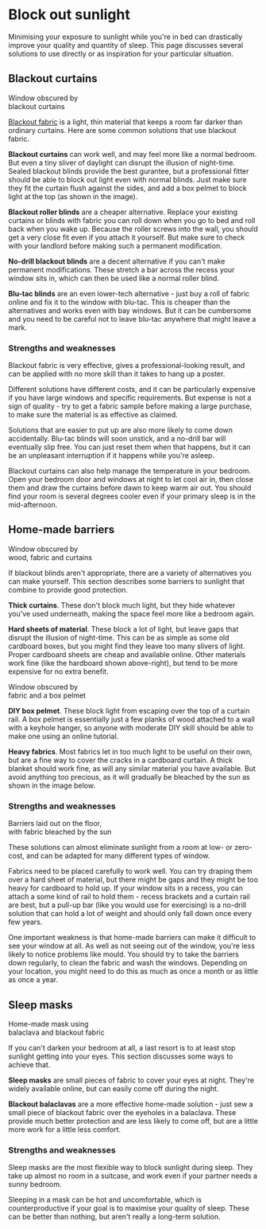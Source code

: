 # Block out sunlight

Minimising your exposure to sunlight while you're in bed can drastically improve your quality and quantity of sleep.  This page discusses several solutions to use directly or as inspiration for your particular situation.

## Blackout curtains

<ImageFrame link="/patterns/blackout-curtains.jpg" thumb="/patterns/blackout-curtains-thumbnail.jpg">
  Window obscured by<br>blackout curtains
</ImageFrame>

[Blackout fabric](https://en.wikipedia.org/wiki/Blackout_(fabric)) is a light, thin material that keeps a room far darker than ordinary curtains.  Here are some common solutions that use blackout fabric.

__Blackout curtains__ can work well, and may feel more like a normal bedroom.  But even a tiny sliver of daylight can disrupt the illusion of night-time.  Sealed blackout blinds provide the best gurantee, but a professional fitter should be able to block out light even with normal blinds.  Just make sure they fit the curtain flush against the sides, and add a box pelmet to block light at the top (as shown in the image).

__Blackout roller blinds__ are a cheaper alternative.  Replace your existing curtains or blinds with fabric you can roll down when you go to bed and roll back when you wake up.  Because the roller screws into the wall, you should get a very close fit even if you attach it yourself.  But make sure to check with your landlord before making such a permanent modification.

__No-drill blackout blinds__ are a decent alternative if you can't make permanent modifications.  These stretch a bar across the recess your window sits in, which can then be used like a normal roller blind.

__Blu-tac blinds__ are an even lower-tech alternative - just buy a roll of fabric online and fix it to the window with blu-tac.  This is cheaper than the alternatives and works even with bay windows.  But it can be cumbersome and you need to be careful not to leave blu-tac anywhere that might leave a mark.

### Strengths and weaknesses

Blackout fabric is very effective, gives a professional-looking result, and can be applied with no more skill than it takes to hang up a poster.

Different solutions have different costs, and it can be particularly expensive if you have large windows and specific requirements.  But expense is not a sign of quality - try to get a fabric sample before making a large purchase, to make sure the material is as effective as claimed.

Solutions that are easier to put up are also more likely to come down accidentally.  Blu-tac blinds will soon unstick, and a no-drill bar will eventually slip free.  You can just reset them when that happens, but it can be an unpleasant interruption if it happens while you're asleep.

Blackout curtains can also help manage the temperature in your bedroom.  Open your bedroom door and windows at night to let cool air in, then close them and draw the curtains before dawn to keep warm air out.  You should find your room is several degrees cooler even if your primary sleep is in the mid-afternoon.

## Home-made barriers

<ImageFrame link="/patterns/curtains.jpg" thumb="/patterns/curtains-thumbnail.jpg">
  Window obscured by<br> wood, fabric and curtains
</ImageFrame>

If blackout blinds aren't appropriate, there are a variety of alternatives you can make yourself.  This section describes some barriers to sunlight that combine to provide good protection.

__Thick curtains__.  These don't block much light, but they hide whatever you've used underneath, making the space feel more like a bedroom again.

__Hard sheets of material__.  These block a lot of light, but leave gaps that disrupt the illusion of night-time.  This can be as simple as some old cardboard boxes, but you might find they leave too many slivers of light.  Proper cardboard sheets are cheap and available online.  Other materials work fine (like the hardboard shown above-right), but tend to be more expensive for no extra benefit.

<ImageFrame link="/patterns/box-pelmet.jpg" thumb="/patterns/box-pelmet-thumbnail.jpg">
  Window obscured by<br> fabric and a box pelmet
</ImageFrame>

__DIY box pelmet__.  These block light from escaping over the top of a curtain rail.  A box pelmet is essentially just a few planks of wood attached to a wall with a keyhole hanger, so anyone with moderate DIY skill should be able to make one using an online tutorial.

__Heavy fabrics__.  Most fabrics let in too much light to be useful on their own, but are a fine way to cover the cracks in a cardboard curtain.  A thick blanket should work fine, as will any similar material you have available.  But avoid anything too precious, as it will gradually be bleached by the sun as shown in the image below.

### Strengths and weaknesses

<ImageFrame link="/patterns/barriers.jpg" thumb="/patterns/barriers-thumbnail.jpg">
  Barriers laid out on the floor,<br>with fabric bleached by the sun
</ImageFrame>

These solutions can almost eliminate sunlight from a room at low- or zero-cost, and can be adapted for many different types of window.

Fabrics need to be placed carefully to work well.  You can try draping them over a hard sheet of material, but there might be gaps and they might be too heavy for cardboard to hold up.  If your window sits in a recess, you can attach a some kind of rail to hold them - recess brackets and a curtain rail are best, but a pull-up bar (like you would use for exercising) is a no-drill solution that can hold a lot of weight and should only fall down once every few years.

One important weakness is that home-made barriers can make it difficult to see your window at all.  As well as not seeing out of the window, you're less likely to notice problems like mould.  You should try to take the barriers down regularly, to clean the fabric and wash the windows.  Depending on your location, you might need to do this as much as once a month or as little as once a year.

## Sleep masks

<ImageFrame link="/patterns/ski-mask.jpg" thumb="/patterns/ski-mask-thumbnail.jpg">
  Home-made mask using<br>balaclava and blackout fabric
</ImageFrame>

If you can't darken your bedroom at all, a last resort is to at least stop sunlight getting into your eyes.  This section discusses some ways to achieve that.

__Sleep masks__ are small pieces of fabric to cover your eyes at night.  They're widely available online, but can easily come off during the night.

__Blackout balaclavas__ are a more effective home-made solution - just sew a small piece of blackout fabric over the eyeholes in a balaclava.  These provide much better protection and are less likely to come off, but are a little more work for a little less comfort.

### Strengths and weaknesses

Sleep masks are the most flexible way to block sunlight during sleep.  They take up almost no room in a suitcase, and work even if your partner needs a sunny bedroom.

Sleeping in a mask can be hot and uncomfortable, which is counterproductive if your goal is to maximise your quality of sleep.  These can be better than nothing, but aren't really a long-term solution.
